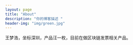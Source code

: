 ```yaml
---
layout: page
title: "About"
description: "你的博客描述 " 
header-img: "img/green.jpg"
---
```


王梦浩，坐标深圳，产品汪一枚，目前在做区块链发票相关产品。





